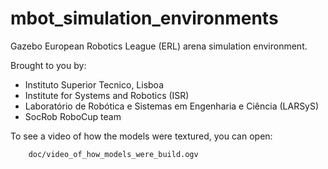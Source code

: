 mbot_simulation_environments
=======

Gazebo European Robotics League (ERL) arena simulation environment.

Brought to you by:

- Instituto Superior Tecnico, Lisboa
- Institute for Systems and Robotics (ISR)
- Laboratório de Robótica e Sistemas em Engenharia e Ciência (LARSyS)
- SocRob RoboCup team

To see a video of how the models were textured, you can open:

        doc/video_of_how_models_were_build.ogv
